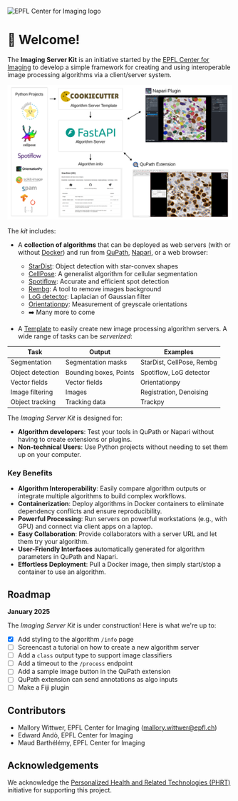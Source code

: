 ![EPFL Center for Imaging logo](https://imaging.epfl.ch/resources/logo-for-gitlab.svg)
# 👋 Welcome!

The **Imaging Server Kit** is an initiative started by the [EPFL Center for Imaging](https://imaging.epfl.ch/) to develop a simple framework for creating and using interoperable image processing algorithms via a client/server system.

![serverkit-schema](./serverkit-schema.png)

The *kit* includes:

- A **collection of algorithms** that can be deployed as web servers (with or without [Docker](https://github.com/Imaging-Server-Kit/serverkit-deploy-docker)) and run from [QuPath](https://github.com/Imaging-Server-Kit/qupath-extension-serverkit), [Napari](https://github.com/Imaging-Server-Kit/napari-serverkit), or a web browser: 
  - [StarDist](https://github.com/Imaging-Server-Kit/serverkit-stardist): Object detection with star-convex shapes
  - [CellPose](https://github.com/Imaging-Server-Kit/serverkit-cellpose): A generalist algorithm for cellular segmentation
  - [Spotiflow](https://github.com/Imaging-Server-Kit/serverkit-spotiflow): Accurate and efficient spot detection
  - [Rembg](https://github.com/Imaging-Server-Kit/serverkit-rembg): A tool to remove images background
  - [LoG detector](https://github.com/Imaging-Server-Kit/serverkit-skimage-LoG): Laplacian of Gaussian filter
  - [Orientationpy](https://github.com/Imaging-Server-Kit/serverkit-orientationpy): Measurement of greyscale orientations
  - ➡️ Many more to come

- A [Template](https://github.com/Imaging-Server-Kit/cookiecutter-serverkit) to easily create new image processing algorithm servers. A wide range of tasks can be *serverized*:

| Task              | Output       | Examples                        |
|-------------------|------------------------|---------------------------------|
| Segmentation      | Segmentation masks     | StarDist, CellPose, Rembg              |
| Object detection  | Bounding boxes, Points | Spotiflow, LoG detector    |
| Vector fields     | Vector fields          | Orientationpy                   |
| Image filtering   | Images                 | Registration, Denoising         |
| Object tracking   | Tracking data          | Trackpy         |

The *Imaging Server Kit* is designed for:

- **Algorithm developers**: Test your tools in QuPath or Napari without having to create extensions or plugins.
- **Non-technical Users**: Use Python projects without needing to set them up on your computer.

### Key Benefits

- **Algorithm Interoperability**: Easily compare algorithm outputs or integrate multiple algorithms to build complex workflows.
- **Containerization**: Deploy algorithms in Docker containers to eliminate dependency conflicts and ensure reproducibility.
- **Powerful Processing**: Run servers on powerful workstations (e.g., with GPU) and connect via client apps on a laptop.
- **Easy Collaboration**: Provide collaborators with a server URL and let them try your algorithm.
- **User-Friendly Interfaces** automatically generated for algorithm parameters in QuPath and Napari.
- **Effortless Deployment**: Pull a Docker image, then simply start/stop a container to use an algorithm.

## Roadmap

**January 2025**

The *Imaging Server Kit* is under construction! Here is what we're up to:

- [x] Add styling to the algorithm `/info` page
- [ ] Screencast a tutorial on how to create a new algorithm server
- [ ] Add a `class` output type to support image classifiers
- [ ] Add a timeout to the `/process` endpoint
- [ ] Add a sample image button in the QuPath extension
- [ ] QuPath extension can send annotations as algo inputs
- [ ] Make a Fiji plugin

## Contributors

- Mallory Wittwer, EPFL Center for Imaging (mallory.wittwer@epfl.ch)
- Edward Andò, EPFL Center for Imaging
- Maud Barthélémy, EPFL Center for Imaging

## Acknowledgements

We acknowledge the [Personalized Health and Related Technologies (PHRT)](https://www.sfa-phrt.ch/) initiative for supporting this project.